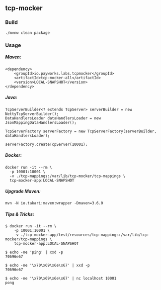 ## tcp-mocker

### Build

`./mvnw clean package`

### Usage

##### Maven:

```
<dependency>
    <groupId>io.payworks.labs.tcpmocker</groupId>
    <artifactId>tcp-mocker-all</artifactId>
    <version>LOCAL-SNAPSHOT</version>
</dependency>
```

##### Java:

```
TcpServerBuilder<? extends TcpServer> serverBuilder = new NettyTcpServerBuilder();
DataHandlersLoader dataHandlersLoader = new JsonMappingDataHandlersLoader();

TcpServerFactory serverFactory = new TcpServerFactory(serverBuilder, dataHandlersLoader);

serverFactory.createTcpServer(10001);
```

##### Docker:

```
docker run -it --rm \
  -p 10001:10001 \
  -v ./tcp-mappings:/var/lib/tcp-mocker/tcp-mappings \
  tcp-mocker-app:LOCAL-SNAPSHOT
```


##### Upgrade Maven:

```
mvn -N io.takari:maven:wrapper -Dmaven=3.6.0
```

##### Tips & Tricks:

    $ docker run -it --rm \
        -p 10001:10001 \
        -v ./tcp-mocker-app/test/resources/tcp-mappings:/var/lib/tcp-mocker/tcp-mappings \
        tcp-mocker-app:LOCAL-SNAPSHOT

    $ echo -ne 'ping' | xxd -p
    70696e67
    
    $ echo -ne '\x70\x69\x6e\x67' | xxd -p
    70696e67
    
    $ echo -ne '\x70\x69\x6e\x67' | nc localhost 10001
    pong
